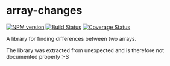 # array-changes

[![NPM version](https://badge.fury.io/js/array-changes.svg)](http://badge.fury.io/js/array-changes)
[![Build Status](https://github.com/unexpectedjs/array-changes/actions/workflows/ci.yml/badge.svg)](https://github.com/unexpectedjs/array-changes/actions/workflows/ci.yml)
[![Coverage Status](https://coveralls.io/repos/unexpectedjs/array-changes/badge.svg)](https://coveralls.io/r/unexpectedjs/array-changes)

A library for finding differences between two arrays.

The library was extracted from unexpected and is therefore not
documented properly :-S
